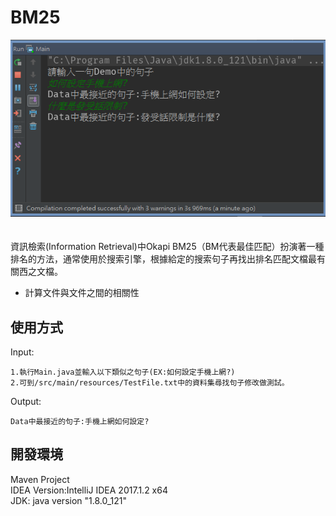 # BM25
![demo](https://github.com/Alex-CHUN-YU/BM25/blob/master/image/demo.png)</br></br></br>
資訊檢索(Information Retrieval)中Okapi BM25（BM代表最佳匹配）扮演著一種排名的方法，通常使用於搜索引擎，根據給定的搜索句子再找出排名匹配文檔最有關西之文檔。
* 計算文件與文件之間的相關性
## 使用方式
Input:</br>
```
1.執行Main.java並輸入以下類似之句子(EX:如何設定手機上網?)
2.可到/src/main/resources/TestFile.txt中的資料集尋找句子修改做測試。
```
Output:</br>
```
Data中最接近的句子:﻿手機上網如何設定?
```

## 開發環境
Maven Project</br>
IDEA Version:IntelliJ IDEA 2017.1.2 x64</br>
JDK: java version "1.8.0_121"</br>

